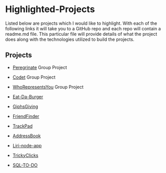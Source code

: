 # Highlighted-Projects


Listed below are projects which I would like to highlight. With each of the following links it will take you to a GitHub repo and each repo will contain a readme.md file. This particular file will provide details of what the project does along with the technologies utilized to build the projects. 

## Projects

* [Peregrinate](https://github.com/MarleeG/Peregrinate) Group Project

* [Codet](https://github.com/MarleeG/Codet)  Group Project

* [WhoRepresentsYou](https://github.com/MarleeG/WhoRepresentsYou) Group Project

* [Eat-Da-Burger](https://github.com/MarleeG/burger)

* [GiphsGiving](https://github.com/MarleeG/GiphsGiving)

* [FriendFinder](https://github.com/MarleeG/FriendFinder)

* [TrackPad](https://github.com/MarleeG/TrackPad)

* [AddressBook](https://github.com/MarleeG/AddressBook)

* [Liri-node-app](https://github.com/MarleeG/liri-node-app)

* [TrickyClicks](https://github.com/MarleeG/TrickyClicks)

* [SQL-TO-DO](https://github.com/MarleeG/SQL-TO-DO)
